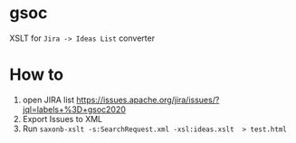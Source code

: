 # gsoc
XSLT for `Jira -> Ideas List` converter


# How to
1. open JIRA list https://issues.apache.org/jira/issues/?jql=labels+%3D+gsoc2020
2. Export Issues to XML
3. Run `saxonb-xslt -s:SearchRequest.xml -xsl:ideas.xslt  > test.html`

